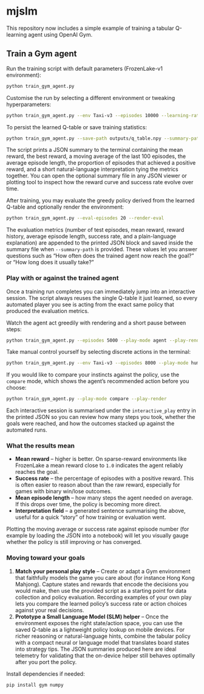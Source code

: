 # mjslm

This repository now includes a simple example of training a tabular Q-learning agent using OpenAI Gym.

## Train a Gym agent

Run the training script with default parameters (FrozenLake-v1 environment):

```bash
python train_gym_agent.py
```

Customise the run by selecting a different environment or tweaking hyperparameters:

```bash
python train_gym_agent.py --env Taxi-v3 --episodes 10000 --learning-rate 0.5 --discount 0.9
```

To persist the learned Q-table or save training statistics:

```bash
python train_gym_agent.py --save-path outputs/q_table.npy --summary-path outputs/training_summary.json
```

The script prints a JSON summary to the terminal containing the mean reward, the best reward, a moving average of the last 100 episodes, the average episode length, the proportion of episodes that achieved a positive reward, and a short natural-language interpretation tying the metrics together.  You can open the optional summary file in any JSON viewer or plotting tool to inspect how the reward curve and success rate evolve over time.

After training, you may evaluate the greedy policy derived from the learned Q-table and optionally render the environment:

```bash
python train_gym_agent.py --eval-episodes 20 --render-eval
```

The evaluation metrics (number of test episodes, mean reward, reward history, average episode length, success rate, and a plain-language explanation) are appended to the printed JSON block and saved inside the summary file when ``--summary-path`` is provided.  These values let you answer questions such as “How often does the trained agent now reach the goal?” or “How long does it usually take?”

### Play with or against the trained agent

Once a training run completes you can immediately jump into an interactive session.  The script always reuses the single Q-table it just learned, so every automated player you see is acting from the exact same policy that produced the evaluation metrics.

Watch the agent act greedily with rendering and a short pause between steps:

```bash
python train_gym_agent.py --episodes 5000 --play-mode agent --play-render --play-episodes 3 --play-pause 0.75
```

Take manual control yourself by selecting discrete actions in the terminal:

```bash
python train_gym_agent.py --env Taxi-v3 --episodes 8000 --play-mode human --play-render
```

If you would like to compare your instincts against the policy, use the ``compare`` mode, which shows the agent’s recommended action before you choose:

```bash
python train_gym_agent.py --play-mode compare --play-render
```

Each interactive session is summarised under the ``interactive_play`` entry in the printed JSON so you can review how many steps you took, whether the goals were reached, and how the outcomes stacked up against the automated runs.

### What the results mean

* **Mean reward** – higher is better.  On sparse-reward environments like FrozenLake a mean reward close to `1.0` indicates the agent reliably reaches the goal.
* **Success rate** – the percentage of episodes with a positive reward.  This is often easier to reason about than the raw reward, especially for games with binary win/lose outcomes.
* **Mean episode length** – how many steps the agent needed on average.  If this drops over time, the policy is becoming more direct.
* **Interpretation field** – a generated sentence summarising the above, useful for a quick “story” of how training or evaluation went.

Plotting the moving average or success rate against episode number (for example by loading the JSON into a notebook) will let you visually gauge whether the policy is still improving or has converged.

### Moving toward your goals

1. **Match your personal play style** – Create or adapt a Gym environment that faithfully models the game you care about (for instance Hong Kong Mahjong).  Capture states and rewards that encode the decisions you would make, then use the provided script as a starting point for data collection and policy evaluation.  Recording examples of your own play lets you compare the learned policy’s success rate or action choices against your real decisions.
2. **Prototype a Small Language Model (SLM) helper** – Once the environment exposes the right state/action space, you can use the saved Q-table as a lightweight policy lookup on mobile devices.  For richer reasoning or natural-language hints, combine the tabular policy with a compact neural or language model that translates board states into strategy tips.  The JSON summaries produced here are ideal telemetry for validating that the on-device helper still behaves optimally after you port the policy.

Install dependencies if needed:

```bash
pip install gym numpy
```
